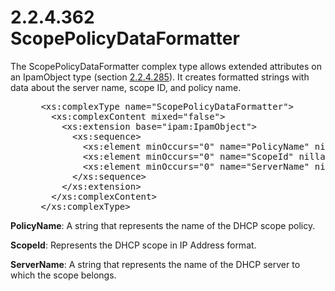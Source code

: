 <html dir="LTR" xmlns:mshelp="http://msdn.microsoft.com/mshelp" xmlns:ddue="http://ddue.schemas.microsoft.com/authoring/2003/5" xmlns:xlink="http://www.w3.org/1999/xlink" xmlns:tool="http://www.microsoft.com/tooltip">
 <body>
 <div id="header">
 <h1 class="heading">2.2.4.362 ScopePolicyDataFormatter</h1>
 </div>
 <div id="mainSection">
 <div id="mainBody">
 <div id="allHistory" class="saveHistory"></div>
 <div id="sectionSection0" class="section" name="collapseableSection">
 

<p>The ScopePolicyDataFormatter complex type allows extended
attributes on an IpamObject type (section <a href="8db9f5bb-a614-4490-8fad-d5a89c448fe8.md">2.2.4.285</a>). It creates
formatted strings with data about the server name, scope ID, and policy name.</p>

<dl>
<dd>
<div><pre> &lt;xs:complexType name=&quot;ScopePolicyDataFormatter&quot;&gt;
   &lt;xs:complexContent mixed=&quot;false&quot;&gt;
     &lt;xs:extension base=&quot;ipam:IpamObject&quot;&gt;
       &lt;xs:sequence&gt;
         &lt;xs:element minOccurs=&quot;0&quot; name=&quot;PolicyName&quot; nillable=&quot;true&quot; type=&quot;xsd:string&quot; /&gt;
         &lt;xs:element minOccurs=&quot;0&quot; name=&quot;ScopeId&quot; nillable=&quot;true&quot; type=&quot;sysnet:IPAddress&quot; /&gt;
         &lt;xs:element minOccurs=&quot;0&quot; name=&quot;ServerName&quot; nillable=&quot;true&quot; type=&quot;xsd:string&quot; /&gt;
       &lt;/xs:sequence&gt;
     &lt;/xs:extension&gt;
   &lt;/xs:complexContent&gt;
 &lt;/xs:complexType&gt;
</pre></div>
</dd></dl>

<p><b>PolicyName</b>: A string that represents the name
of the DHCP scope policy.</p>

<p><b>ScopeId</b>: Represents the DHCP scope in IP
Address format.</p>

<p><b>ServerName</b>: A string that represents the name
of the DHCP server to which the scope belongs.</p>


 </div>
 </div>
 </div>
 </body>
</html>